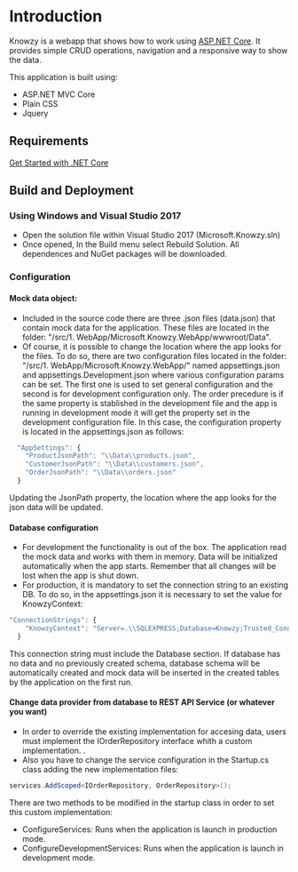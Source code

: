 # Introduction 

Knowzy is a webapp that shows how to work using [ASP.NET Core](https://github.com/aspnet/Home). It provides simple CRUD operations, navigation and a responsive way to show the data.

This application is built using:
- ASP.NET MVC Core
- Plain CSS
- Jquery

## Requirements

[Get Started with .NET Core](https://www.microsoft.com/net/core#windowscmd)

## Build and Deployment

### Using Windows and Visual Studio 2017
- Open the solution file within Visual Studio 2017 (Microsoft.Knowzy.sln)
- Once opened, In the Build menu select Rebuild Solution. All dependences and NuGet packages will be downloaded.

### Configuration
#### Mock data object:

- Included in the source code there are three .json files (data.json) that contain mock data for the application. These files are located in the folder: "/src/1. WebApp/Microsoft.Knowzy.WebApp/wwwroot/Data".
- Of course, it is possible to change the location where the app looks for the files. To do so, there are two configuration files located in the folder: "/src/1. WebApp/Microsoft.Knowzy.WebApp/" named appsettings.json and appsettings.Development.json where various configuration params can be set. The first one is used to set general configuration and the second is for development configuration only. The order precedure is if the same property is stablished in the development file and the app is running in development mode it will get the property set in the development configuration file. 
In this case, the configuration property is located in the appsettings.json as follows:
```js
  "AppSettings": {
    "ProductJsonPath": "\\Data\\products.json",
    "CustomerJsonPath": "\\Data\\customers.json",
    "OrderJsonPath": "\\Data\\orders.json"
  }
```
Updating the JsonPath property, the location where the app looks for the json data will be updated.

#### Database configuration

- For development the functionality is out of the box. The application read the mock data and works with them in memory. Data will be initialized automatically when the app starts.
Remember that all changes will be lost when the app is shut down.
- For production, it is mandatory to set the connection string to an existing DB. To do so, in the appsettings.json it is necessary to set the value for KnowzyContext:

```js
"ConnectionStrings": {
    "KnowzyContext": "Server=.\\SQLEXPRESS;Database=Knowzy;Trusted_Connection=True;MultipleActiveResultSets=true"
  }
```

This connection string must include the Database section. If database has no data and no previously created schema, database schema will be automatically created and mock data will be inserted in the created tables by the application on the first run.

#### Change data provider from database to REST API  Service (or whatever you want)

- In order to override the existing implementation for accesing data, users must implement the IOrderRepository interface whith a custom implementation. .
- Also you have to change the service configuration in the Startup.cs class adding the new implementation files:

 ```c#
services.AddScoped<IOrderRepository, OrderRepository>();
```

There are two methods to be modified in the startup class in order to set this custom implementation:
- ConfigureServices: Runs when the application is launch in production mode.
- ConfigureDevelopmentServices: Runs when the application is launch in development mode. 